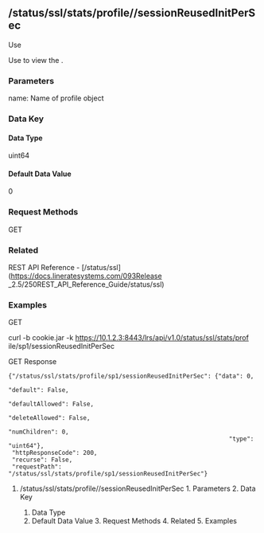 ## /status/ssl/stats/profile/<name>/sessionReusedInitPerSec

Use

Use to view the .

### Parameters

name: Name of profile object

### Data Key

#### Data Type

uint64

#### Default Data Value

0

### Request Methods

GET

### Related

REST API Reference - [/status/ssl](https://docs.lineratesystems.com/093Release
_2.5/250REST_API_Reference_Guide/status/ssl)

### Examples

GET

curl -b cookie.jar -k https://10.1.2.3:8443/lrs/api/v1.0/status/ssl/stats/prof
ile/sp1/sessionReusedInitPerSec

GET Response

    
    {"/status/ssl/stats/profile/sp1/sessionReusedInitPerSec": {"data": 0,
                                                                  "default": False,
                                                                  "defaultAllowed": False,
                                                                  "deleteAllowed": False,
                                                                  "numChildren": 0,
                                                                  "type": "uint64"},
     "httpResponseCode": 200,
     "recurse": False,
     "requestPath": "/status/ssl/stats/profile/sp1/sessionReusedInitPerSec"}
    

  1. /status/ssl/stats/profile/<name>/sessionReusedInitPerSec
    1. Parameters
    2. Data Key
      1. Data Type
      2. Default Data Value
    3. Request Methods
    4. Related
    5. Examples

